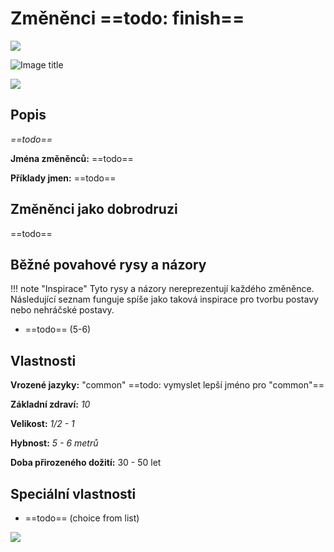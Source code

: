 # Změněnci ==todo: finish==

<img src="/assets/sep_line.png"/>

![Image title](/assets/OW/races/Human.png)

<img src="/assets/sep_line.png"/>

## Popis

*==todo==*

**Jména změněnců:** ==todo==

**Příklady jmen:** ==todo==

## Změněnci jako dobrodruzi

==todo==

## Běžné povahové rysy a názory

!!! note "Inspirace"
    Tyto rysy a názory nereprezentují každého změněnce. Následující seznam funguje spíše jako taková inspirace pro tvorbu postavy nebo nehráčské postavy. 

- ==todo== (5-6)

## Vlastnosti

**Vrozené jazyky:** "common" ==todo: vymyslet lepší jméno pro "common"==

**Základní zdraví:** *10*

**Velikost:** *1/2 - 1*

**Hybnost:** *5 - 6 metrů*

**Doba přirozeného dožití:** 30 - 50 let

## Speciální vlastnosti

- ==todo== (choice from list)

<img src="/assets/sep_line.png"/>
